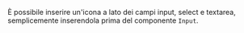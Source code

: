 È possibile inserire un'icona a lato dei campi input, select e textarea, semplicemente inserendola prima del componente `Input`.
